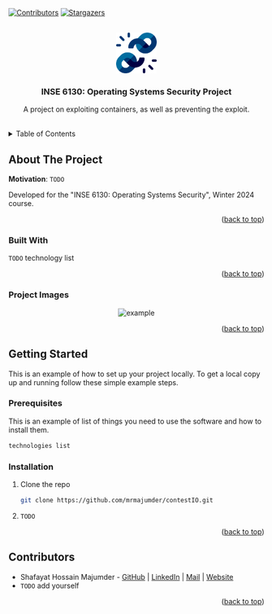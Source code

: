<a name="readme-top"></a>

<!-- PROJECT SHIELDS -->
[![Contributors][contributors-shield]][contributors-url]
[![Stargazers][stars-shield]][stars-url]
<!-- [![Youtube Link][youtube-shield]](https://youtu.be/LVSId1obOoE) -->


<!-- PROJECT LOGO -->
<br />
<div align="center">
  <a href="https://github.com/MrMajumder/oss_container_project">
    <img src="images/weakness.png" alt="Logo" width="80" height="80">
  </a>

<h3 align="center">INSE 6130: Operating Systems Security Project</h3>
  <p align="center">
    A project on exploiting containers, as well as preventing the exploit.
    <br />
    <br />
  </p>
</div>


<!-- TABLE OF CONTENTS -->
<details>
  <summary>Table of Contents</summary>
  <ol>
    <li>
      <a href="#about-the-project">About The Project</a>
      <ul>
        <li><a href="#built-with">Built With</a></li>
        <li><a href="#project-images">Project Images</a></li>
      </ul>
    </li>
    <li>
      <a href="#getting-started">Getting Started</a>
      <ul>
        <li><a href="#prerequisites">Prerequisites</a></li>
        <li><a href="#installation">Installation</a></li>
      </ul>
    </li>
    <li><a href="#contributors">Contributors</a></li>
  </ol>
</details>



<!-- ABOUT THE PROJECT -->
## About The Project

**Motivation**: `TODO`

Developed for the "INSE 6130: Operating Systems Security", Winter 2024 course.

<p align="right">(<a href="#readme-top">back to top</a>)</p>


### Built With
`TODO` technology list


<p align="right">(<a href="#readme-top">back to top</a>)</p>


### Project Images
<p float="left" align="middle">
  <img src="" width="300" alt="example" />
</p>

<p align="right">(<a href="#readme-top">back to top</a>)</p>


<!-- GETTING STARTED -->
## Getting Started

This is an example of how to set up your project locally.
To get a local copy up and running follow these simple example steps.

### Prerequisites

This is an example of list of things you need to use the software and how to install them.
  ```sh
  technologies list
  ```


### Installation

1. Clone the repo
   ```sh
   git clone https://github.com/mrmajumder/contestIO.git
   ```
2. `TODO`

<p align="right">(<a href="#readme-top">back to top</a>)</p>


<!-- CONTRIBUTING -->
## Contributors

* Shafayat Hossain Majumder - [GitHub][github-url] | [LinkedIn][linkedin-url] | [Mail][email] | [Website][website-url]
* `TODO` add yourself


<p align="right">(<a href="#readme-top">back to top</a>)</p>


<!-- MARKDOWN LINKS & IMAGES -->
<!-- https://www.markdownguide.org/basic-syntax/#reference-style-links -->
[contributors-shield]: https://img.shields.io/github/contributors/mrmajumder/contestIO.svg?style=for-the-badge
[contributors-url]: https://github.com/mrmajumder/contestIO/graphs/contributors
[forks-shield]: https://img.shields.io/github/forks/mrmajumder/contestIO.svg?style=for-the-badge
[forks-url]: https://github.com/mrmajumder/contestIO/network/members
[stars-shield]: https://img.shields.io/github/stars/mrmajumder/contestIO.svg?style=for-the-badge
[stars-url]: https://github.com/mrmajumder/contestIO/stargazers
[issues-shield]: https://img.shields.io/github/issues/mrmajumder/contestIO.svg?style=for-the-badge
[issues-url]: https://github.com/mrmajumder/contestIO/issues
[license-shield]: https://img.shields.io/github/license/mrmajumder/contestIO.svg?style=for-the-badge
[license-url]: https://github.com/mrmajumder/contestIO/blob/master/LICENSE.txt
[linkedin-shield]: https://img.shields.io/badge/-LinkedIn-black.svg?style=for-the-badge&logo=linkedin&colorB=555
[linkedin-url]: https://linkedin.com/in/monsieurmajumder
[youtube-shield]: https://img.shields.io/badge/Video%20Demo-FF0000?style=for-the-badge&logo=youtube&logoColor=white
[github-url]: https://github.com/MrMajumder/
[email]: mailto:monsieurmajumder@gmail.com
[website-url]: https://mrmajumder.github.io/